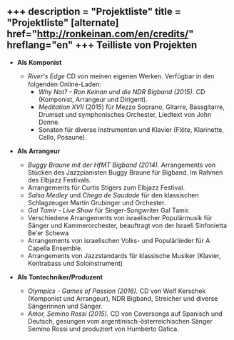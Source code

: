 +++
description = "Projektliste"
title = "Projektliste"
[alternate]
href="http://ronkeinan.com/en/credits/"
hreflang="en"
+++
Teilliste von Projekten
---------------

- **Als Komponist**

  - *River's Edge* CD von meinen eigenen Werken. Verfügbar in den folgenden Online-Laden: <a href="https://geo.itunes.apple.com/de/album/rivers-edge/id1210571768?mt=1&app=music" style="display:inline-block;overflow:hidden;background:url(//linkmaker.itunes.apple.com/assets/shared/badges/en-us/music-sm.svg) no-repeat;width:70px;height:15px;background-size:contain;"></a>
	- *Why Not? - Ron Keinan und die NDR Bigband (2015).* CD (Komponist, Arrangeur und Dirigent).
	- *Meditation XVII* (2015) für Mezzo Soprano, Gitarre, Bassgitarre, Drumset und symphonisches Orchester, Liedtext von John Donne.
	- Sonaten für diverse Instrumenten und Klavier (Flöte, Klarinette, Cello, Posaune).

- **Als Arrangeur**

	- *Buggy Braune mit der HfMT Bigband (2014).* Arrangements von Stücken des Jazzpianisten Buggy Braune für Bigband. Im Rahmen des Elbjazz Festivals.
	- Arrangements für Curtis Stigers zum Elbjazz Festival.
	- *Salsa Medley* und *Chega de Saudade* für den klassischen Schlagzeuger Martin Grubinger und Orchester.
	- *Gal Tamir - Live Show* für Singer-Songwriter Gal Tamir.
	- Verschiedene Arrangements von israelischer Populärmusik für Sänger und Kammerorchester, beauftragt von der Israeli Sinfonietta Be'er Schewa
	- Arrangements von israelischen Volks- und Populärlieder für A Capella Ensemble.
	- Arrangements von Jazzstandards für klassische Musiker (Klavier, Kontrabass und Soloinstrument)

- **Als Tontechniker/Produzent**

	- *Olympics - Games of Passion (2016).* CD von Wolf Kerschek (Komponist und Arrangeur), NDR Bigband, Streicher und diverse Sängerinnen und Sänger.
	- *Amor, Semino Rossi (2015).* CD von Coversongs auf Spanisch und Deutsch, gesungen vom argentinisch-österreichischen Sänger Semino Rossi und produziert von Humberto Gatica.
